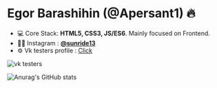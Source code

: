 <h1 align="left">Egor Barashihin (@Apersant1) 🔥</h1>


- 💻     Core Stack: **HTML5, CSS3, JS/ES6**. Mainly focused on Frontend.
- 👨‍💻  Instagram : <a href="https://www.instagram.com/sunride13/">**@sunride13**</a>
- ⚙️      Vk testers profile : <a href="https://vk.com/bugs?act=reporter&id=380076897">Click<a/>

![vk testers](https://browser.ru/v3/ok/img/check/icon-testers.svg)

![Anurag's GitHub stats](https://github-readme-stats.vercel.app/api?username=Apersant1&show_icons=true&theme=dark)


